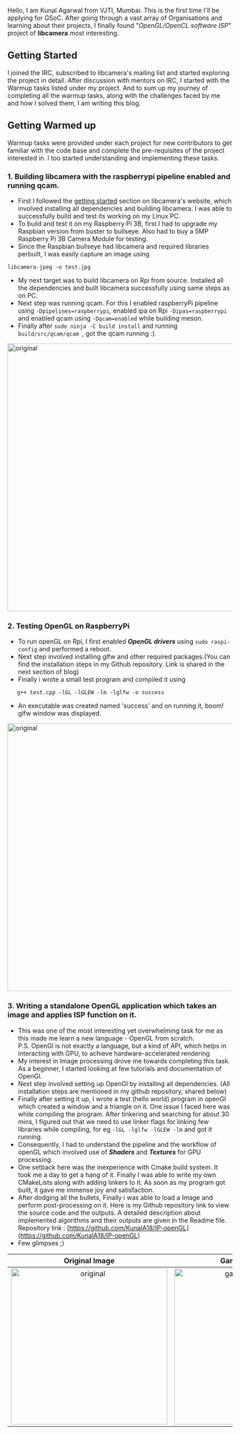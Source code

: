 Hello, I am Kunal Agarwal from VJTI, Mumbai. This is the first time I'll be applying for GSoC. After going through a vast array of Organisations and learning about their projects, I finally found "*OpenGL/OpenCL software ISP*" project of **libcamera** most interesting.

## Getting Started

I joined the IRC, subscribed to libcamera's mailing list and started exploring the project in detail. After discussion with mentors on IRC, I started with the Warmup tasks listed under my project. And to sum up my journey of completing all the warmup tasks, along with the challenges faced by me and how I solved them, I am writing this blog.

## Getting Warmed up
Warmup tasks were provided under each project for new contributors to get familiar with the code base and complete the pre-requisites of the project interested in. I too started understanding and implementing these tasks.

### 1. Building libcamera with the raspberrypi pipeline enabled and running qcam.
- First I followed the [getting started](https://libcamera.org/getting-started.html) section on libcamera's website, which involved installing all dependencies and building libcamera. I was able to successfully build and test its working on my Linux PC.
- To build and test it on my Raspberry Pi 3B, first I had to upgrade my Raspbian version from buster to bullseye. Also had to buy a 5MP Raspberry Pi 3B Camera Module for testing.
-  Since the Raspbian bullseye had libcamera and required libraries perbuilt, I was easily capture an image using 
```
libcamera-jpeg -o test.jpg
```
- My next target was to build libcamera on Rpi from source. Installed all the dependencies and built libcamera successfully using same steps as on PC.
- Next step was running qcam. For this I enabled raspberryPi pipeline using `-Dpipelines=raspberrypi`, enabled ipa on Rpi `-Dipas=raspberrypi` and enabled qcam using `-Dqcam=enabled` while building meson.
- Finally after 
``
sudo ninja -C build install
`` and running `build/src/qcam/qcam `, got the qcam running :). 

<image src="https://user-images.githubusercontent.com/83249996/162377050-68ea8781-6c1c-4fa5-94a3-8f2a65888759.png" alt = "original"  width = 600> 
   
### 2. Testing OpenGL on RaspberryPi 
- To run openGL on Rpi, I first enabled ***OpenGL drivers*** using `sudo raspi-config` and performed a reboot.
- Next step involved installing glfw and other required packages.(You can find the installation steps in my Github repository. Link is shared in the next section of blog)
- Finally i wrote a small test program and compiled it using

```
   g++ test.cpp -lGL -lGLEW -lm -lglfw -o success
```
- An executable was created named 'success' and on running it, boom! glfw window was displayed.
   
 
<image src="https://user-images.githubusercontent.com/83249996/162379029-2bccfd43-743e-48b5-86c4-adf411a8be84.png" alt = "original"  width = 600>
   
  
    
<br>

### 3. Writing a standalone OpenGL application which takes an image and applies ISP function on it.
- This was one of the most interesting yet overwhelming task for me as this made me learn a new language - OpenGL from scratch.   
P.S. OpenGl is not exactly a language, but a kind of API, which helps in interacting with GPU, to achieve hardware-accelerated rendering
- My interest in Image processing drove me towards completing this task. As a beginner, I started looking at few tutorials and documentation of OpenGl.
- Next step involved setting up OpenGl by installing all dependencies. (All installation steps are mentioned in my github repository, shared below)
- Finally after setting it up, I wrote a test (hello world) program in openGl which created a window and a triangle on it.
One issue I faced here was while compiling the program. After tinkering and searching for about 30 mins, I figured out that we need to use linker flags for linking few libraries while compiling, for eg `-lGL -lglfw -lGLEW -lm` and got it running.
- Consequently, I had to understand the pipeline and the workflow of openGL which involved use of ***Shaders*** and ***Textures*** for GPU processing.
- One setback here was the inexperience with Cmake build system. It took me a day to get a hang of it. Finally I was able to write my own CMakeLists along with adding linkers to it. As soon as my program got built, it gave me immense joy and satisfaction.
- After dodging all the bullets, Finally i was able to load a Image and perform post-processing on it. Here is my Github repository link to view the source code and the outputs. A detailed description about implemented algorithms and their outputs are given in the Readme file.  
Repository link : [https://github.com/KunalA18/IP-openGL](https://github.com/KunalA18/IP-openGL)
- Few glimpses ;)
   
Original Image            |  Gamma correction
:-------------------------:|:-------------------------:
<image src="https://user-images.githubusercontent.com/83249996/162069982-9b99476b-c0a7-42c9-bab3-6ec0a5f695ff.png" alt = "original" width = 350> |   <image src="https://user-images.githubusercontent.com/83249996/162070112-c7bce182-80f7-4010-82b8-201f4f90118a.png" alt = "gamma_correction" width = 350> 
   





